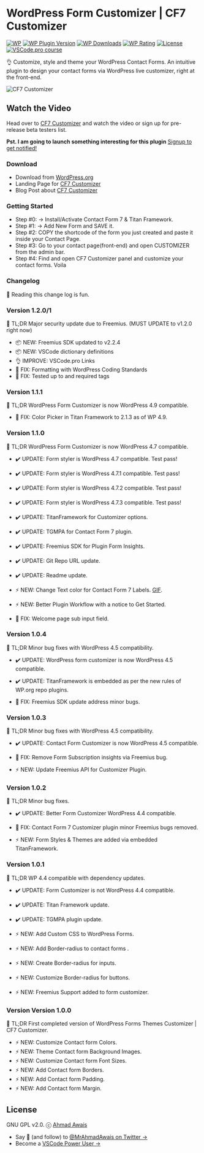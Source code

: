 # WordPress Form Customizer | CF7 Customizer

[![WP](https://img.shields.io/badge/WordPress-%E2%86%92-lightgrey.svg?style=flat-square)](https://wordpress.org/plugins/cf7-customizer/)
[![WP Plugin Version](https://img.shields.io/wordpress/plugin/v/cf7-customizer.svg?style=flat-square&label=version)](https://wordpress.org/plugins/cf7-customizer/)
[![WP Downloads](https://img.shields.io/wordpress/plugin/dt/cf7-customizer.svg?style=flat-square)](https://wordpress.org/plugins/cf7-customizer/)
[![WP Rating](https://img.shields.io/wordpress/plugin/r/cf7-customizer.svg?style=flat-square)](https://wordpress.org/support/view/plugin-reviews/cf7-customizer?filter=5)
[![License](https://img.shields.io/badge/license-GPL%20v2.0-lightgrey.svg?style=flat-square)](https://github.com/ahmadawais/CF7-Customizer/blob/master/license.txt)
[![VSCode.pro course](https://img.shields.io/badge/Supported%20by-VSCode%20Power%20User%20Course%20%E2%86%92-gray.svg?colorA=444444&colorB=4F44D6)](https://VSCode.pro?utm_source=WPCFC)

👌 Customize, style and theme your WordPress Contact Forms. An intuitive plugin to design your contact forms via WordPress live customizer, right at the front-end.

![CF7 Customizer](https://i.imgur.com/qLPelOl.png)

## Watch the Video

Head over to [CF7 Customizer](http://cf7customizer.wptie.com/) and watch the video or sign up for pre-release beta testers list.

**Pst. I am going to launch something interesting for this plugin** [Signup to get notified!](http://eepurl.com/bzVeyX)

### Download

- Download from [WordPress.org](https://wordpress.org/plugins/cf7-customizer/)
- Landing Page for [CF7 Customizer](http://cf7customizer.wptie.com/)
- Blog Post about  [CF7 Customizer](https://ahmadawais.com/cf7-customizer-form-styling-via-wp-live-customizer/)

### Getting Started

- Step #0: → Install/Activate Contact Form 7 & Titan Framework.
- Step #1: → Add New Form and SAVE it.
- Step #2: COPY the shortcode of the form you just created and paste it inside your Contact Page.
- Step #3: Go to your contact page(front-end) and open CUSTOMIZER from the admin bar.
- Step #4: Find and open CF7 Customizer panel and customize your contact forms. Voila

### Changelog

💯 Reading this change log is fun.

### Version 1.2.0/1

🎯 TL;DR Major security update due to Freemius. (MUST UPDATE to v1.2.0 right now)

- 📦 NEW: Freemius SDK updated to v2.2.4
- 📦 NEW: VSCode dictionary definitions
- 👌 IMPROVE: VSCode.pro Links
- 🐛 FIX: Formatting with WordPress Coding Standards
- 🐛 FIX: Tested up to and required tags

### Version 1.1.1

🎯 TL;DR WordPress Form Customizer is now WordPress 4.9 compatible.

- 🐞 FIX: Color Picker in Titan Framework to 2.1.3 as of WP 4.9.

### Version 1.1.0

🎯 TL;DR WordPress Form Customizer is now WordPress 4.7 compatible.

- ✔️ UPDATE: Form styler is WordPress 4.7 compatible. Test pass!
- ✔️ UPDATE: Form styler is WordPress 4.7.1 compatible. Test pass!
- ✔️ UPDATE: Form styler is WordPress 4.7.2 compatible. Test pass!
- ✔️ UPDATE: Form styler is WordPress 4.7.3 compatible. Test pass!
- ✔️ UPDATE: TitanFramework for Customizer options.
- ✔️ UPDATE: TGMPA for Contact Form 7 plugin.
- ✔️ UPDATE: Freemius SDK for Plugin Form Insights.
- ✔️ UPDATE: Git Repo URL update.
- ✔️ UPDATE: Readme update.

- ⚡️️ NEW: Change Text color for Contact Form 7 Labels. [GIF](https://i.imgur.com/yy8224s.gif).
- ⚡️️ NEW: Better Plugin Workflow with a notice to Get Started.

- 🐞 FIX: Welcome page sub input field.

### Version 1.0.4

🎯 TL;DR Minor bug fixes with WordPress 4.5 compatibility.

- ✔️ UPDATE: WordPress form customizer is now WordPress 4.5 compatible.
- ✔️ UPDATE: TitanFramework is embedded as per the new rules of WP.org repo plugins.

- 🐞 FIX: Freemius SDK update address minor bugs.

### Version 1.0.3

🎯 TL;DR Minor bug fixes with WordPress 4.5 compatibility.

- ✔️ UPDATE: Contact Form Customizer is now WordPress 4.5 compatible.

- 🐞 FIX: Remove Form Subscription insights via Freemius bug.

- ⚡️️ NEW: Update Freemius API for Customizer Plugin.

### Version 1.0.2

🎯 TL;DR Minor bug fixes.

- ✔️ UPDATE: Better Form Customizer WordPress 4.4 compatible.

- 🐞 FIX: Contact Form 7 Customizer plugin minor Freemius bugs removed.

- ⚡️️ NEW: Form Styles & Themes are added via embedded TitanFramework.

### Version 1.0.1

🎯 TL;DR WP 4.4 compatible with dependency updates.

- ✔️ UPDATE: Form Customizer is not WordPress 4.4 compatible.
- ✔️ UPDATE: Titan Framework update.
- ✔️ UPDATE: TGMPA plugin update.

- ⚡️️ NEW: Add Custom CSS to WordPress Forms.
- ⚡️️ NEW: Add Border-radius to contact forms .
- ⚡️️ NEW: Create Border-radius for inputs.
- ⚡️️ NEW: Customize Border-radius for buttons.
- ⚡️️ NEW: Freemius Support added to form customizer.

### Version Version 1.0.0

🎯 TL;DR First completed version of WordPress Forms Themes Customizer | CF7 Customizer.

- ⚡️️ NEW: Customize Contact form Colors.
- ⚡️️ NEW: Theme Contact form Background Images.
- ⚡️️ NEW: Customize Contact form Font Sizes.
- ⚡️️ NEW: Add Contact form Borders.
- ⚡️️ NEW: Add Contact form Padding.
- ⚡️️ NEW: Add Contact form Margin.

## License

GNU GPL v2.0. ⓒ [Ahmad Awais](https://AhmadAwais.com/)

- Say 👋 (and follow) to [@MrAhmadAwais on Twitter →](https://twitter.com/MrAhmadAwais/)
- Become a [VSCode Power User →](https://VSCode.pro?utm_source=WPCFC)

